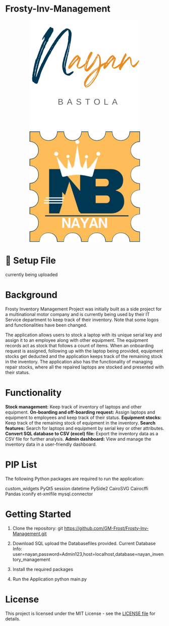 # Frosty-Inv-Management
<p align="center">
  <img src="https://raw.githubusercontent.com/GM-Frost/Frosty-Inv-Management/master/Images/App-Logo-Main.png" width="350" title="hover text">
  <img src="https://raw.githubusercontent.com/GM-Frost/Frosty-Inv-Management/master/Images/App-Icon.png" width="350" alt="accessibility text">
</p>

# 🔗 Setup File 
currently being uploaded

# Background
Frosty Inventory Management Project was initially built as a side project for a multinational motor company and is currently being used by their IT Service department to keep track of their inventory. 
Note that some logos and functionalities have been changed.

The application allows users to stock a laptop with its unique serial key and assign it to an employee along with other equipment.
The equipment records act as stock that follows a count of items. When an onboarding request is assigned, following up with the laptop being provided, equipment stocks get deducted and the application keeps track of the remaining stock in the inventory. 
The application also has the functionality of managing repair stocks, where all the repaired laptops are stocked and presented with their status.

# Functionality

**Stock management:** Keep track of inventory of laptops and other equipment.
**On-boarding and off-boarding request:** Assign laptops and equipment to employees and keep track of their status.
**Equipment stocks:** Keep track of the remaining stock of equipment in the inventory.
**Search features:** Search for laptops and equipment by serial key or other attributes.
**Convert SQL database to CSV (excel) file:** Export the inventory data as a CSV file for further analysis.
**Admin dashboard:** View and manage the inventory data in a user-friendly dashboard.

# PIP List

The following Python packages are required to run the application:

custom_widgets
PyQt5
session
datetime
PySide2
CairoSVG
Cairocffi
Pandas
iconify
et-xmlfile
mysql.connector

# Getting Started
1) Clone the repository:
git https://github.com/GM-Frost/Frosty-Inv-Management.git

2) Download SQL
upload the Databasefiles provided.
Current Database Info: user=nayan,password=Admin123,host=localhost,database=nayan_inventory_management

3) Install the required packages

4) Run the Application
python main.py

# License
This project is licensed under the MIT License - see the <a href="https://nayanbastola.com/wp-content/uploads/2023/05/license.txt" target="_blank">LICENSE file</a>  for details.
